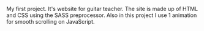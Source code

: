 My first project. It's website for guitar teacher. The site is made up of HTML and CSS using the SASS preprocessor. Also in this project I use 1 animation for smooth scrolling on JavaScript. 
